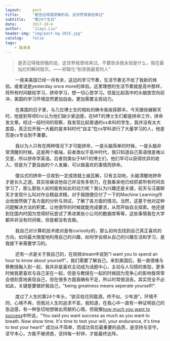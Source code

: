 ```yaml
---
layout:     post
title:      "是否记得我骄傲的说，这世界我曾经来过"
subtitle:   "第24个生日"
date:       2017-10-6
author:     "Jiayi.Liu"
header-img: "img/post-bg-2015.jpg"
catalog: 	false
tags:
    - 路漫漫
---
```

> 是否记得我骄傲的说，这世界我曾经来过。不要告诉我永恒是什么，我在最灿烂的瞬间毁灭。——郑智化“别哭我最爱的人”

&nbsp;&nbsp;&nbsp;&nbsp;&nbsp;&nbsp;&nbsp;&nbsp;一晃来美国已经一月有余，这边的学习节奏，生活节奏无不给了我新的体验。或者说是yesterday once more的体验。这里理想的生活节奏就是高中那样，将所有时间献给学习，拼命学习，想一切心思学习。但是比起高中的头脑放空向前冲，美国的学习环境显然更加自由，更加需要主观动力。

&nbsp;&nbsp;&nbsp;&nbsp;&nbsp;&nbsp;&nbsp;&nbsp;在美国的日子里，与几位博士生的相处的确令我收获颇丰。今天跟徐展聊天时，他提到导师Eric认为他们缺少紧迫感，在MIT的博士生们都是拼命工作，拼命发文章。经过一段时间的观察，我发现比起普通的cs本科的学生，我并没有太大差距，真正拉开我一大截的是本科时代“自主”在cs学科进行了大量学习的人，他是否是cs专业到不重要。

&nbsp;&nbsp;&nbsp;&nbsp;&nbsp;&nbsp;&nbsp;&nbsp;我以为人只有在两种情况下才可能拼命，一是头脑简单的时候，一是头脑非常清醒的时候。这是两个极端，前者类似于高中时代，我只知道自己英语很差难以交差，所以拼命学英语。后者则类似于MIT的博士们，他们早可以获得优异的收入，但是为了更自由的个人发展，可以做喜欢的事情而拼命。

&nbsp;&nbsp;&nbsp;&nbsp;&nbsp;&nbsp;&nbsp;&nbsp;傻瓜式的拼命一旦收到一定成效就土崩瓦解，只有主动地，头脑清醒地拼命才是长久之道。其实徐展说他自己并没有多努力，在我看来他已经抓紧所有时间去学习了，那么那些人如何能有如此的动力呢？我认为兴趣还是关键，前天与汪晨聊天才发现什么叫对作业精益求精，对于我随便应付了一下的Machine Learning作业他居然做了各方面的分析与测试，了解了各方面的情况。当然，这基于他对这种问题解决方法的积累，让他很早的时候就能完成要求，从而开始自主探索。他还提到在国内时因为觉得好玩尝试了黑进某些小公司的数据库等等，这些事情我在大学都并非没有时间做，但是都没有去做。

&nbsp;&nbsp;&nbsp;&nbsp;&nbsp;&nbsp;&nbsp;&nbsp;我自己对计算机技术绝对是有curiosity的，那么如何去找到自己真正喜欢的方向，如何最大限度地利用自己的兴趣，如何学会顺从自己的兴趣生活和学习，是我接下来需要学习的。

&nbsp;&nbsp;&nbsp;&nbsp;&nbsp;&nbsp;&nbsp;&nbsp;还有一点是关于我自己的，在视频dream中说到"I want you to spend an hour to know about yourself"，我们需要了解自己。来到美国后，我一直很难与蔡教授融入到一起，我并非是喜欢主动成为话题中心，主动与人勾搭的类型。更多时候我更喜欢与自己呆在一起，但是与教授在一起的时候因为竞争心的影响我常常会很刻意地表现自己，但在很多方面我确有不足，所以时常很沮丧。其实完全不必如此，关键是要做好我自己，"being greatness means seperate yourself!".

&nbsp;&nbsp;&nbsp;&nbsp;&nbsp;&nbsp;&nbsp;&nbsp;度过了人生的第24个年头，“欲买桂花同载酒，终不似，少年游”。环境不同，心境不再，但我对人生的追求不变。我知道，在我心中一直有一种证明自己的急迫感，有一种急切地想做出贡献的心情。但就像[how much you want to success](https://www.youtube.com/watch?v=X6l5hE4KEBY&index=3&list=PLDg8uYCb88Mwo-ltiUXdyrLNkqo2z1U4p)中所说，"You said you want success as much as you want to breath. Now show time. It's time to test your will, your endurance, it's time to test your heart!" 成功从不简单，而成功背后最重要的品质，是坚持与坚守。坚守本心，方能不被诱惑，坚持每一秒钟，才能最终达阵。